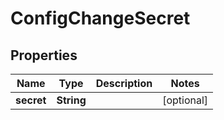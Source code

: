 

# ConfigChangeSecret


## Properties

| Name | Type | Description | Notes |
|------------ | ------------- | ------------- | -------------|
|**secret** | **String** |  |  [optional] |



